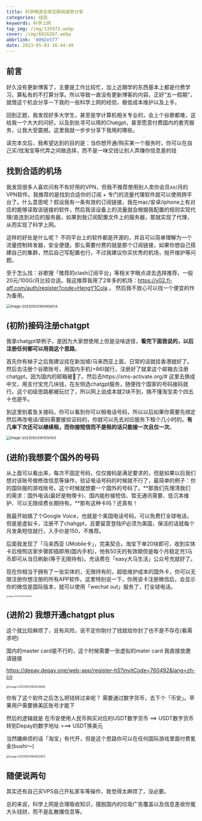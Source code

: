 ```yaml
---
title: 科学畅游全球互联网姿势分享
categories: 经验
keywords: 科学上网
top_img: /img/135973.webp
cover: /img/6926267.webp
abbrlink: '8092e377'
date: 2023-05-03 16:44:49
---
```


##  前言

​好久没有更新博客了，主要是工作比较忙，加上近期学的东西基本上都是付费学习，算私有的不打算分享。所以导致一直没有更新博客的内容。正好“五一假期”，就借这个机会分享一下我的一些科学上网的经验，极低成本维护以及上手。

​回到正题，我发现好多大学生，甚至是学计算机相关专业的，会上个谷歌都难，这给我一个大大的问好。以及到处寻可以用的Chatgpt，甚至愿意付费国内的套壳服务，让我大受震撼。这里我就一步步分享下我用的哪些。

​读完本文后，我希望达到的目的是：当你想开通/购买某一个服务时，你可以在自己买/找淘宝等代弄之间做选择，而不是一味交钱让别人弄赚你信息差的钱

##  找到合适的机场

​我发现很多人喜欢问有不有好用的VPN，但我不推荐使用别人卖你会员xx/月的VPN软件。我推荐的是找到合适你的订阅 + 专门的流量代理软件就可以使用跨平台了。什么意思呢？假设我有一条有效的订阅链接，我在mac/安卓/iphone上有对应的能够读取该链接的软件，然后我该设备上的流量就会根据我配置的规则实现代理/直连到对应的服务器，如果到我订阅配置文件上的服务器，那就实现了代理，从而实现了科学上网。

​这样的好处是什么呢？ 不同平台上的软件都是开源的，并且可以简单理解为一个流量控制转发器，安全便捷。那么需要付费的就是那个订阅链接，如果你想自己搭建自己的集群，然后自己写配置也行，不过我建议你买优秀的机场，抛开维护等问题。

​至于怎么找：谷歌搜「推荐的clash订阅平台」等相关字眼点进去选择推荐，一般20元/100G/月比较合适。我这推荐我用了2年多的机场：https://v02.fl-aff.com/auth/register?code=HengY1Cola 。 然后我不放心可以找一个便宜的作为备用。

<img src="https://pic.hengy1.top/typora/202305031644106.png" alt="image-20230503160906514" style="zoom:67%;" />

##  (初阶)接码注册chatgpt

​我拿chatgpt举例子，是因为大家想使用上但是没啥途径，**看完下面我说的，以后注册任何都可以用我这个思路**。

​首先你有梯子之后我建议挂在新加坡/马来西亚上面，日常的话就挂香港就好了。然后去注册个谷歌账号，用国内手机(+86)就行，注册好了就拿这个邮箱去注册chatgpt，因为国内的邮箱被🧱了。然后去https://sms-activate.org/# 这里去换成中文，用支付宝充几块钱，在左侧选chatgpt服务，随便找个国家的号码接码就行。这个初级思路都被玩烂了，所以网上说成本就2块不到，搞不懂淘宝卖个四五十也是牛。

​到这里别着急关接码，你可以看到你可以租电话号码，所以以后如果你需要先绑定然后再改电话/密码需要接验证码的，你就可以先去对应服务下租个几小时的。**有几率下次还可以继续租，而你接短信而不是租的话只能接一次且仅一次**。

<img src="https://pic.hengy1.top/typora/202305031644838.png" alt="image-20230503161514103" style="zoom:67%;" />

## (进阶)我想要个国外的号码

​从上面可以看出来，每次不固定号码，仅仅接码是满足要求的，但是如果以后我们想对该账号做修改信息等操作，验证电话号码的时候就不行了，最简单的例子：你的国际服的游戏账号。这个时候就想要一个国外的号码了。**那我们先理清我们的需求：国外电话(最好是物理卡)、国内能秒接短信、暂无通讯需要、低沉本维护、可以无限续费长期持有。**那有这种卡吗？还真有！

​我最开始搞了个Google Voice，也就是个美国电话号码，可以免费打全球电话，但是是虚拟卡，注册不了chahgpt，且要留意登陆IP必须为美国，保活的话就每个月发条短信就行，入手价是150，不推荐。

​后面我发现了「马来西亚 UMobile卡」，完美契合。淘宝下单20块即可，收到实体卡后按照店家步骤即插即用(国内手机)，他有50天的有效期但是每个月稳定充1马币即可从当日刷新(等于无限持有)。充话费在「easy大马生活」公众号充就好了。

​现在你相当于拥有了一张实体的，无限持有的，超低维护成本的国外卡，你可以无限注册你想注册的所有APP软件。这里特别说一下，你用该卡注册微信后，会显示你的微信是国际版本，就可以使用「wechat out」服务了，打全球电话。

<img src="https://pic.hengy1.top/typora/202305031644365.png" alt="image-20230503163059564" style="zoom:33%;" />

##  (进阶2) 我想开通chatgpt plus

这个就比较麻烦了，且有风险，说不定你刚付了钱就给你封了也不是不存在(看需求吧)

国内的master card是不行的，这个时候需要一张虚拟的mater card 我直接放邀请链接

https://depay.depay.one/web-app/register-h5?invitCode=760492&lang=zh-cn

<img src="https://pic.hengy1.top/typora/202305031644749.png" alt="image-20230503163530848" style="zoom:50%;" />

你有了这个软件之后怎么把钱转过来呢？ 需要通过数字货币，去下个「币安」。苹果用户需要换美区账号才能下

然后的逻辑就是 在币安使用人民币购买对应的USDT数字货币 ==> USDT数字货币转到Depay的数字地址 ===> USDT换美元

当然嫌麻烦的话「淘宝」有代开，但是这个思路你可以在任何国际游戏里面付费氪金(bushi～)

<img src="https://pic.hengy1.top/typora/202305031644624.png" alt="image-20230503164002933" style="zoom:50%;" />

##  随便说两句

其实还有自己买VPS自己开私家车等操作，我觉得太麻烦了，没必要。

总的来说，科学上网是合理吸收知识，摆脱国内的垃圾广告覆盖以及信息差收你冤大头钱财，而不是乱散播信息等。